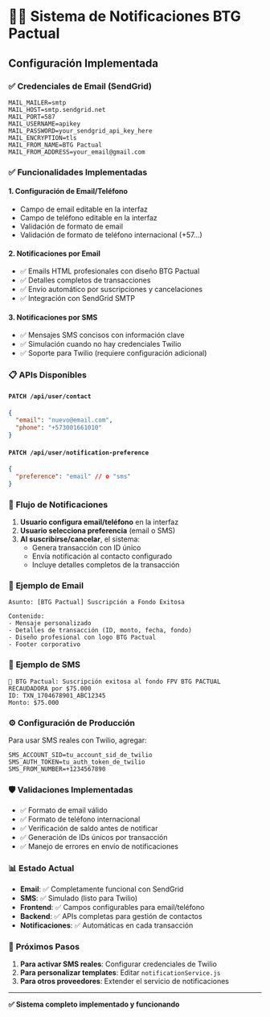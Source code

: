 # 📧📱 Sistema de Notificaciones BTG Pactual

## Configuración Implementada

### ✅ **Credenciales de Email (SendGrid)**
```env
MAIL_MAILER=smtp
MAIL_HOST=smtp.sendgrid.net
MAIL_PORT=587
MAIL_USERNAME=apikey
MAIL_PASSWORD=your_sendgrid_api_key_here
MAIL_ENCRYPTION=tls
MAIL_FROM_NAME=BTG Pactual
MAIL_FROM_ADDRESS=your_email@gmail.com
```

### ✅ **Funcionalidades Implementadas**

#### 1. **Configuración de Email/Teléfono**
- Campo de email editable en la interfaz
- Campo de teléfono editable en la interfaz  
- Validación de formato de email
- Validación de formato de teléfono internacional (+57...)

#### 2. **Notificaciones por Email**
- ✅ Emails HTML profesionales con diseño BTG Pactual
- ✅ Detalles completos de transacciones
- ✅ Envío automático por suscripciones y cancelaciones
- ✅ Integración con SendGrid SMTP

#### 3. **Notificaciones por SMS**
- ✅ Mensajes SMS concisos con información clave
- ✅ Simulación cuando no hay credenciales Twilio
- ✅ Soporte para Twilio (requiere configuración adicional)

### 📋 **APIs Disponibles**

#### `PATCH /api/user/contact`
```json
{
  "email": "nuevo@email.com",
  "phone": "+573001661010"
}
```

#### `PATCH /api/user/notification-preference`  
```json
{
  "preference": "email" // o "sms"
}
```

### 🎯 **Flujo de Notificaciones**

1. **Usuario configura email/teléfono** en la interfaz
2. **Usuario selecciona preferencia** (email o SMS)
3. **Al suscribirse/cancelar**, el sistema:
   - Genera transacción con ID único
   - Envía notificación al contacto configurado
   - Incluye detalles completos de la transacción

### 📧 **Ejemplo de Email**

```
Asunto: [BTG Pactual] Suscripción a Fondo Exitosa

Contenido:
- Mensaje personalizado
- Detalles de transacción (ID, monto, fecha, fondo)
- Diseño profesional con logo BTG Pactual
- Footer corporativo
```

### 📱 **Ejemplo de SMS**

```
🏦 BTG Pactual: Suscripción exitosa al fondo FPV BTG PACTUAL RECAUDADORA por $75.000
ID: TXN_1704678901_ABC12345
Monto: $75.000
```

### ⚙️ **Configuración de Producción**

Para usar SMS reales con Twilio, agregar:
```env
SMS_ACCOUNT_SID=tu_account_sid_de_twilio
SMS_AUTH_TOKEN=tu_auth_token_de_twilio  
SMS_FROM_NUMBER=+1234567890
```

### 🛡️ **Validaciones Implementadas**

- ✅ Formato de email válido
- ✅ Formato de teléfono internacional
- ✅ Verificación de saldo antes de notificar
- ✅ Generación de IDs únicos por transacción
- ✅ Manejo de errores en envío de notificaciones

### 📊 **Estado Actual**

- **Email**: ✅ Completamente funcional con SendGrid
- **SMS**: ✅ Simulado (listo para Twilio)
- **Frontend**: ✅ Campos configurables para email/teléfono
- **Backend**: ✅ APIs completas para gestión de contactos
- **Notificaciones**: ✅ Automáticas en cada transacción

### 🚀 **Próximos Pasos**

1. **Para activar SMS reales**: Configurar credenciales de Twilio
2. **Para personalizar templates**: Editar `notificationService.js`
3. **Para otros proveedores**: Extender el servicio de notificaciones

---

**✅ Sistema completo implementado y funcionando**
